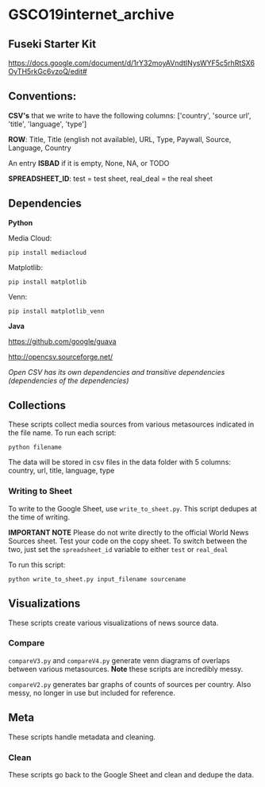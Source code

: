 # GSCO19internet_archive

## Fuseki Starter Kit

https://docs.google.com/document/d/1rY32moyAVndtINysWYF5c5rhRtSX6OyTH5rkGc6vzoQ/edit#

## Conventions:

**CSV's** that we write to have the following columns: ['country', 'source url', 'title', 'language', 'type']

**ROW**: Title, Title (english not available), URL, Type, Paywall, Source, Language, Country

An entry **ISBAD** if it is empty, None, NA, or TODO

**SPREADSHEET_ID**: test = test sheet, real_deal = the real sheet

## Dependencies

**Python**

Media Cloud:

``` pip install mediacloud ```

Matplotlib:

``` pip install matplotlib ```

Venn:

``` pip install matplotlib_venn ```

**Java**

https://github.com/google/guava

http://opencsv.sourceforge.net/

*Open CSV has its own dependencies and transitive dependencies (dependencies of the dependencies)*

## Collections

These scripts collect media sources from various metasources indicated in the
file name. To run each script:

``` python filename ```

The data will be stored in csv files in the data folder with 5 columns:
country, url, title, language, type

### Writing to Sheet

To write to the Google Sheet, use `write_to_sheet.py`. This script dedupes at the time of writing.

**IMPORTANT NOTE** Please do not write directly to the official World News Sources sheet. Test your code on the copy sheet. To switch between the two, just set the `spreadsheet_id` variable to either `test` or `real_deal`

To run this script:

```python write_to_sheet.py input_filename sourcename```

## Visualizations

These scripts create various visualizations of news source data.

### Compare

`compareV3.py` and `compareV4.py` generate venn diagrams of overlaps between various metasources. **Note** these scripts are incredibly messy. 

`compareV2.py` generates bar graphs of counts of sources per country. Also messy, no longer in use but included for reference.

## Meta

These scripts handle metadata and cleaning. 

### Clean

These scripts go back to the Google Sheet and clean and dedupe the data. 

